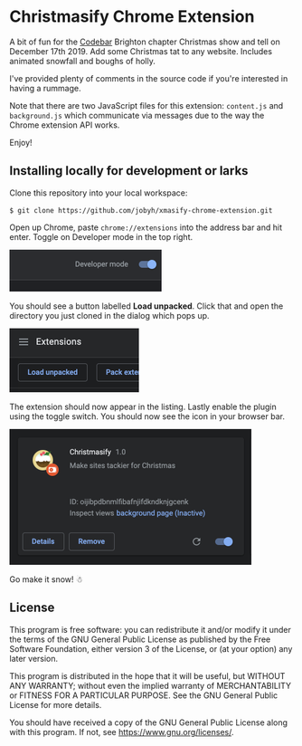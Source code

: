 # Christmasify Chrome Extension

A bit of fun for the [Codebar](https://codebar.io/) Brighton chapter Christmas show and tell on December 17th 2019.
Add some Christmas tat to any website. Includes animated snowfall and boughs of holly.

I've provided plenty of comments in the source code if you're interested in having a rummage.

Note that there are two JavaScript files for this extension: `content.js` and `background.js`
which communicate via messages due to the way the Chrome extension API works.

Enjoy!

## Installing locally for development or larks

Clone this repository into your local workspace:

```
$ git clone https://github.com/jobyh/xmasify-chrome-extension.git
```

Open up Chrome, paste `chrome://extensions` into the address bar and hit enter.
Toggle on Developer mode in the top right.

![The Developer mode toggle switch](/docs/images/dev-mode-toggle.png)


You should see a button labelled **Load unpacked**. Click that and
open the directory you just cloned in the dialog which pops up.

![Load unpacked button](/docs/images/load-unpacked-button.png)


The extension should now appear in the listing. Lastly enable the plugin
using the toggle switch. You should now see the icon in your browser bar.

![Plugin listing for Christmasify](/docs/images/plugin-listing.png)

Go make it snow! ☃

## License

This program is free software: you can redistribute it and/or modify
it under the terms of the GNU General Public License as published by
the Free Software Foundation, either version 3 of the License, or
(at your option) any later version.

This program is distributed in the hope that it will be useful,
but WITHOUT ANY WARRANTY; without even the implied warranty of
MERCHANTABILITY or FITNESS FOR A PARTICULAR PURPOSE. See the
GNU General Public License for more details.

You should have received a copy of the GNU General Public License
along with this program. If not, see <https://www.gnu.org/licenses/>.
